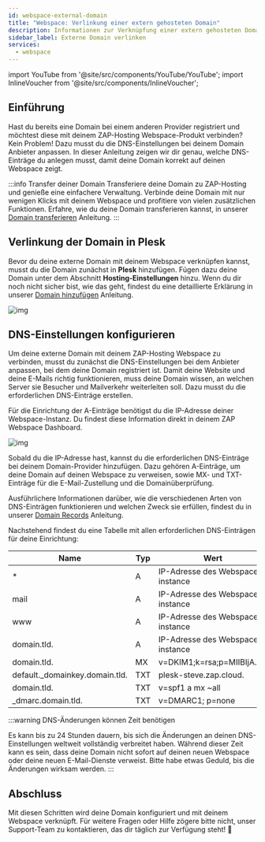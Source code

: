 ```yaml
---
id: webspace-external-domain
title: "Webspace: Verlinkung einer extern gehosteten Domain"
description: Informationen zur Verknüpfung einer extern gehosteten Domain mit dem Webspace-Produkt von ZAP-Hosting - ZAP-Hosting.com Dokumentation
sidebar_label: Externe Domain verlinken
services:
  - webspace
---
```


import YouTube from '@site/src/components/YouTube/YouTube';
import InlineVoucher from '@site/src/components/InlineVoucher';



## Einführung

Hast du bereits eine Domain bei einem anderen Provider registriert und möchtest diese mit deinem ZAP-Hosting Webspace-Produkt verbinden? Kein Problem! Dazu musst du die DNS-Einstellungen bei deinem Domain Anbieter anpassen. In dieser Anleitung zeigen wir dir genau, welche DNS-Einträge du anlegen musst, damit deine Domain korrekt auf deinen Webspace zeigt.

:::info Transfer deiner Domain
Transferiere deine Domain zu ZAP-Hosting und genieße eine einfachere Verwaltung. Verbinde deine Domain mit nur wenigen Klicks mit deinem Webspace und profitiere von vielen zusätzlichen Funktionen. Erfahre, wie du deine Domain transferieren kannst, in unserer [Domain transferieren](domain-transfer.md) Anleitung.
:::

<InlineVoucher />



## Verlinkung der Domain in Plesk

Bevor du deine externe Domain mit deinem Webspace verknüpfen kannst, musst du die Domain zunächst in **Plesk** hinzufügen. Fügen dazu deine Domain unter dem Abschnitt **Hosting-Einstellungen** hinzu. Wenn du dir noch nicht sicher bist, wie das geht, findest du eine detaillierte Erklärung in unserer [Domain hinzufügen](https://zap-hosting.com/guides/docs/webspace-adddomain) Anleitung.

![img](https://screensaver01.zap-hosting.com/index.php/s/Kx7KDPEk3t6Tcbd/download)



## DNS-Einstellungen konfigurieren

Um deine externe Domain mit deinem ZAP-Hosting Webspace zu verbinden, musst du zunächst die DNS-Einstellungen bei dem Anbieter anpassen, bei dem deine Domain registriert ist. Damit deine Website und deine E-Mails richtig funktionieren, muss deine Domain wissen, an welchen Server sie Besucher und Mailverkehr weiterleiten soll. Dazu musst du die erforderlichen DNS-Einträge erstellen.

Für die Einrichtung der A-Einträge benötigst du die IP-Adresse deiner Webspace-Instanz. Du findest diese Information direkt in deinem ZAP Webspace Dashboard.

![img](https://screensaver01.zap-hosting.com/index.php/s/DzpqenW4FwP6fbf/download)

Sobald du die IP-Adresse hast, kannst du die erforderlichen DNS-Einträge bei deinem Domain-Provider hinzufügen. Dazu gehören A-Einträge, um deine Domain auf deinen Webspace zu verweisen, sowie MX- und TXT-Einträge für die E-Mail-Zustellung und die Domainüberprüfung.

Ausführlichere Informationen darüber, wie die verschiedenen Arten von DNS-Einträgen funktionieren und welchen Zweck sie erfüllen, findest du in unserer  [Domain Records](domain-records.md) Anleitung.

Nachstehend findest du eine Tabelle mit allen erforderlichen DNS-Einträgen für deine Einrichtung:

| Name                           | Typ | Wert                           | TTL  | Prio |
| ------------------------------ | ---- | ------------------------------- | ---- | ---- |
| *                              | A    | IP-Adresse des Webspace instance | 3600 | 0    |
| mail                           | A    | IP-Adresse des Webspace instance | 3600 | 0    |
| www                            | A    | IP-Adresse des Webspace instance | 3600 | 0    |
| domain.tld.                    | A    | IP-Adresse des Webspace instance | 3600 | 0    |
| domain.tld.                    | MX   | v=DKIM1;k=rsa;p=MIIBIjA......   | 3600 | 10   |
| default._domainkey.domain.tld. | TXT  | plesk-steve.zap.cloud.          | 3600 | 0    |
| domain.tld.                    | TXT  | v=spf1 a mx ~all                | 3600 | 0    |
| _dmarc.domain.tld.             | TXT  | v=DMARC1; p=none                | 3600 | 0    |

:::warning DNS-Änderungen können Zeit benötigen

Es kann bis zu 24 Stunden dauern, bis sich die Änderungen an deinen DNS-Einstellungen weltweit vollständig verbreitet haben. Während dieser Zeit kann es sein, dass deine Domain nicht sofort auf deinen neuen Webspace oder deine neuen E-Mail-Dienste verweist. Bitte habe etwas Geduld, bis die Änderungen wirksam werden.
:::




## Abschluss
Mit diesen Schritten wird deine Domain konfiguriert und mit deinem Webspace verknüpft. Für weitere Fragen oder Hilfe zögere bitte nicht, unser Support-Team zu kontaktieren, das dir täglich zur Verfügung steht! 🙂

